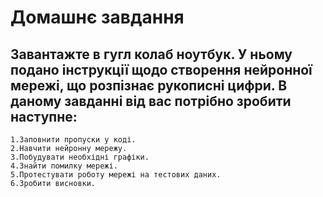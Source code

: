 # Домашнє завдання

## Завантажте в гугл колаб ноутбук. У ньому подано інструкції щодо створення нейронної мережі, що розпізнає рукописні цифри. В даному завданні від вас потрібно зробити наступне:

    1.Заповнити пропуски у коді.
    2.Навчити нейронну мережу.
    3.Побудувати необхідні графіки.
    4.Знайти помилку мережі.
    5.Протестувати роботу мережі на тестових даних.
    6.Зробити висновки.
